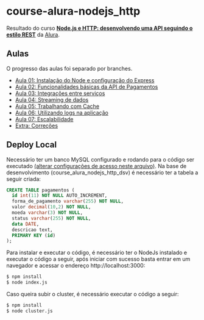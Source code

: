 # course-alura-nodejs_http

Resultado do curso **[Node.js e HTTP: desenvolvendo uma API seguindo o estilo REST](https://cursos.alura.com.br/course/nodejs-avancado/)** da [Alura](https://alura.com.br).

## Aulas
O progresso das aulas foi separado por branches.
- [Aula 01: Instalação do Node e configuração do Express](https://github.com/raulpe7eira/course-alura-nodejs-http/tree/Aula-01)
- [Aula 02: Funcionalidades básicas da API de Pagamentos](https://github.com/raulpe7eira/course-alura-nodejs-http/tree/Aula-02)
- [Aula 03: Integrações entre serviços](https://github.com/raulpe7eira/course-alura-nodejs-http/tree/Aula-03(simulador))
- [Aula 04: Streaming de dados](https://github.com/raulpe7eira/course-alura-nodejs-http/tree/Aula-04)
- [Aula 05: Trabalhando com Cache](https://github.com/raulpe7eira/course-alura-nodejs-http/tree/Aula-05)
- [Aula 06: Utilizando logs na aplicação](https://github.com/raulpe7eira/course-alura-nodejs-http/tree/Aula-06)
- [Aula 07: Escalabilidade](https://github.com/raulpe7eira/course-alura-nodejs-http/tree/Aula-07)
- [Extra: Correções](https://github.com/raulpe7eira/course-alura-nodejs-http/tree/Correções)

## Deploy Local
Necessário ter um banco MySQL configurado e rodando para o código ser executado [(alterar configurações de acesso neste arquivo)](../master/persistencia/connectionFactory.js). Na base de desenvolvimento (course_alura_nodejs_http_dsv) é necessário ter a tabela a seguir criada:

```sql
CREATE TABLE pagamentos (
  id int(11) NOT NULL AUTO_INCREMENT,
  forma_de_pagamento varchar(255) NOT NULL,
  valor decimal(10,2) NOT NULL,
  moeda varchar(3) NOT NULL,
  status varchar(255) NOT NULL,
  data DATE,
  descricao text,
  PRIMARY KEY (id)
);
```

Para instalar e executar o código, é necessário ter o NodeJs instalado e executar o código a seguir, após iniciar com sucesso basta entrar em um navegador e acessar o endereço http://localhost:3000:

```bash
$ npm install
$ node index.js
```

Caso queira subir o cluster, é necessário executar o código a seguir:

```bash
$ npm install
$ node cluster.js
```
